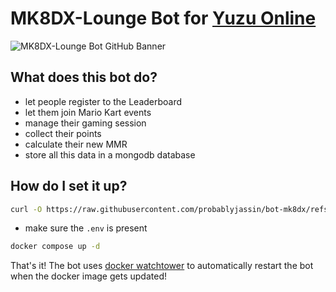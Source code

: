 # MK8DX-Lounge Bot for [Yuzu Online](https://dsc.gg/yuzuonline)

![MK8DX-Lounge Bot GitHub Banner](https://github.com/mk8dx-yuzu/mk8dx-bot/assets/56404895/8aaf00d2-d093-4b9a-a5bc-946754b996d2)

## What does this bot do?

- let people register to the Leaderboard
- let them join Mario Kart events
- manage their gaming session
- collect their points
- calculate their new MMR
- store all this data in a mongodb database

## How do I set it up?

```bash
curl -O https://raw.githubusercontent.com/probablyjassin/bot-mk8dx/refs/heads/main/docker-compose.yml
```

- make sure the `.env` is present

```bash
docker compose up -d
```

That's it! The bot uses [docker watchtower](https://github.com/containrrr/watchtower) to automatically restart the bot when the docker image gets updated!
